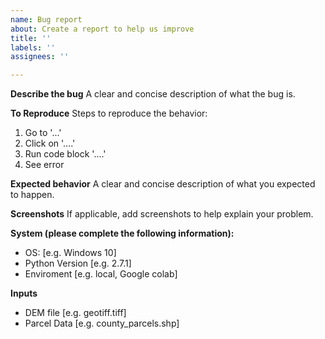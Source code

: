 ```yaml
---
name: Bug report
about: Create a report to help us improve
title: ''
labels: ''
assignees: ''

---
```


**Describe the bug**
A clear and concise description of what the bug is.

**To Reproduce**
Steps to reproduce the behavior:
1. Go to '...'
2. Click on '....'
3. Run code block '....'
4. See error

**Expected behavior**
A clear and concise description of what you expected to happen.

**Screenshots**
If applicable, add screenshots to help explain your problem.

**System (please complete the following information):**
 - OS: [e.g. Windows 10]
 - Python Version [e.g. 2.7.1]
 - Enviroment [e.g. local, Google colab]

**Inputs**
 - DEM file [e.g. geotiff.tiff]
 - Parcel Data [e.g. county_parcels.shp]
